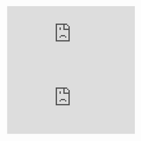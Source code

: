 
<!-- blank line -->
<figure class="video_container">
  <iframe src="https://drive.google.com/file/d/18-CXGQ8mOCwJf1ZETrgOcdbC_GSaliHo/preview" frameborder="0" allowfullscreen="true"></iframe>
  <iframe src="https://drive.google.com/file/d/0B6m34D8cFdpMZndKTlBRU0tmczg/preview" frameborder="0" allowfullscreen="true"> </iframe>
</figure>
<!-- blank line -->
